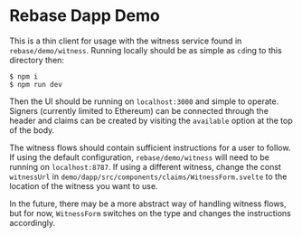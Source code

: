 # Rebase Dapp Demo

This is a thin client for usage with the witness service found in `rebase/demo/witness`. Running locally should be as simple as `cd`ing to this directory then:

```
$ npm i
$ npm run dev
```

Then the UI should be running on `localhost:3000` and simple to operate. Signers (currently limited to Ethereum) can be connected through the header and claims can be created by visiting the `available` option at the top of the body.

The witness flows should contain sufficient instructions for a user to follow. If using the default configuration, `rebase/demo/witness` will need to be running on `localhost:8787`. If using a different witness, change the const `witnessUrl` in `demo/dapp/src/components/claims/WitnessForm.svelte` to the location of the witness you want to use.

In the future, there may be a more abstract way of handling witness flows, but for now, `WitnessForm` switches on the type and changes the instructions accordingly.
